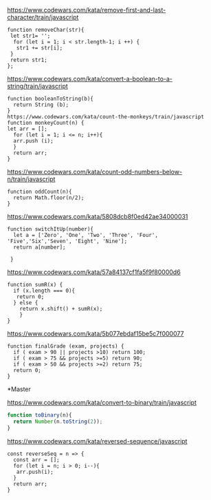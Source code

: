 https://www.codewars.com/kata/remove-first-and-last-character/train/javascript
````
function removeChar(str){
 let str1= '';
  for (let i = 1; i < str.length-1; i ++) {
   str1 += str[i];
 }
 return str1;
};
````

https://www.codewars.com/kata/convert-a-boolean-to-a-string/train/javascript
````
function booleanToString(b){
  return String (b);
}
https://www.codewars.com/kata/count-the-monkeys/train/javascript
function monkeyCount(n) {
let arr = [];
  for (let i = 1; i <= n; i++){
  arr.push (i);
  }
  return arr;
}
````
https://www.codewars.com/kata/count-odd-numbers-below-n/train/javascript
````
function oddCount(n){
  return Math.floor(n/2);
}
````
https://www.codewars.com/kata/5808dcb8f0ed42ae34000031

````
function switchItUp(number){
  let a = ['Zero', 'One', 'Two', 'Three', 'Four', 'Five','Six','Seven', 'Eight', 'Nine'];
  return a[number];
   
 }
````
https://www.codewars.com/kata/57a84137cf1fa5f9f80000d6
````
function sumR(x) {
  if (x.length === 0){
   return 0;
  } else {
    return x.shift() + sumR(x);
    }
}
````
https://www.codewars.com/kata/5b077ebdaf15be5c7f000077

````
function finalGrade (exam, projects) {
  if ( exam > 90 || projects >10) return 100;
  if ( exam > 75 && projects >=5) return 90;
  if ( exam > 50 && projects >=2) return 75;
  return 0;  
}
````

*Master

https://www.codewars.com/kata/convert-to-binary/train/javascript
````javascript
function toBinary(n){
  return Number(n.toString(2));
}
````
https://www.codewars.com/kata/reversed-sequence/javascript
````
const reverseSeq = n => {
  const arr = [];
  for (let i = n; i > 0; i--){
   arr.push(i);
  }
  return arr;
}
````
